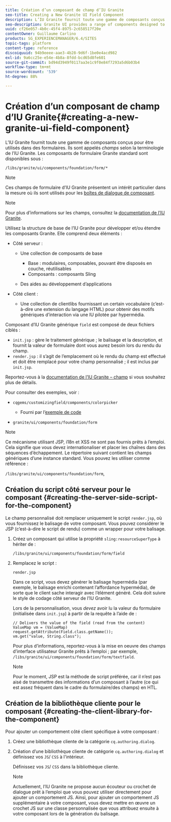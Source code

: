 ```yaml
---
title: Création d’un composant de champ d’IU Granite
seo-title: Creating a New Granite UI Field Component
description: L’IU Granite fournit toute une gamme de composants conçus pour être utilisés dans des formulaires, appelés champs.
seo-description: Granite UI provides a range of components designed to be used in forms, called fields
uuid: cf26e057-4b0c-45f4-8975-2c658517f20e
contentOwner: Guillaume Carlino
products: SG_EXPERIENCEMANAGER/6.4/SITES
topic-tags: platform
content-type: reference
discoiquuid: 94b9eeee-aae3-4b28-9d6f-1be0e4acd982
exl-id: 9a6cc25e-e54e-4b8a-8fdd-bcd65d8fe601
source-git-commit: bd94d3949f0117aa3e1c9f0e84f7293a5d6b03b4
workflow-type: tm+mt
source-wordcount: '539'
ht-degree: 88%

---
```


# Création d’un composant de champ d’IU Granite{#creating-a-new-granite-ui-field-component}

L’IU Granite fournit toute une gamme de composants conçus pour être utilisés dans des formulaires. Ils sont appelés *champs* selon la terminologie de l’IU Granite. Les composants de formulaire Granite standard sont disponibles sous :

`/libs/granite/ui/components/foundation/form/*`

>[!NOTE]
>
>Ces champs de formulaire d’IU Granite présentent un intérêt particulier dans la mesure où ils sont utilisés pour les [boîtes de dialogue de composant](/help/sites-developing/developing-components.md).

>[!NOTE]
>
>Pour plus d’informations sur les champs, consultez la [documentation de l’IU Granite](https://helpx.adobe.com/fr/experience-manager/6-4/sites/developing/using/reference-materials/granite-ui/api/index.html).

Utilisez la structure de base de l’IU Granite pour développer et/ou étendre les composants Granite. Elle comprend deux éléments :

* Côté serveur :

   * Une collection de composants de base

      * Base : modulaires, composables, pouvant être disposés en couche, réutilisables
      * Composants : composants Sling
   * Des aides au développement d’applications


* Côté client :

   * Une collection de clientlibs fournissant un certain vocabulaire (c’est-à-dire une extension du langage HTML) pour obtenir des motifs génériques d’interaction via une IU pilotée par hypermédia.

Composant d’IU Granite générique `field` est composé de deux fichiers ciblés :

* `init.jsp` : gère le traitement générique ; le balisage et la description, et fournit la valeur de formulaire dont vous aurez besoin lors du rendu du champ.
* `render.jsp` : il s’agit de l’emplacement où le rendu du champ est effectué et doit être remplacé pour votre champ personnalisé ; il est inclus par `init.jsp`.

Reportez-vous à la [documentation de l’IU Granite – champ](https://helpx.adobe.com/experience-manager/6-4/sites/developing/using/reference-materials/granite-ui/api/jcr_root/libs/granite/ui/components/foundation/form/field/index.html) si vous souhaitez plus de détails.

Pour consulter des exemples, voir :

* `cqgems/customizingfield/components/colorpicker`

   * Fourni par l’[exemple de code](/help/sites-developing/developing-components-samples.md#code-sample-how-to-customize-dialog-fields)

* `granite/ui/components/foundation/form`

>[!NOTE]
>
>Ce mécanisme utilisant JSP, i18n et XSS ne sont pas fournis prêts à l’emploi. Cela signifie que vous devez internationaliser et placer les chaînes dans des séquences d’échappement. Le répertoire suivant contient les champs génériques d’une instance standard. Vous pouvez les utiliser comme référence :
>
>`/libs/granite/ui/components/foundation/form`,

## Création du script côté serveur pour le composant {#creating-the-server-side-script-for-the-component}

Le champ personnalisé doit remplacer uniquement le script `render.jsp`, où vous fournissez le balisage de votre composant. Vous pouvez considérer le JSP (c’est-à-dire le script de rendu) comme un wrapper pour votre balisage.

1. Créez un composant qui utilise la propriété `sling:resourceSuperType` à hériter de :

   `/libs/granite/ui/components/foundation/form/field`

1. Remplacez le script :

   `render.jsp`

   Dans ce script, vous devez générer le balisage hypermédia (par exemple, le balisage enrichi contenant l’affordance hypermédia), de sorte que le client sache interagir avec l’élément généré. Cela doit suivre le style de codage côté serveur de l’IU Granite.

   Lors de la personnalisation, vous *devez* avoir lu la valeur du formulaire (initialisée dans `init.jsp`) à partir de la requête à l’aide de :

   ```
   // Delivers the value of the field (read from the content)
   ValueMap vm = (ValueMap) request.getAttribute(Field.class.getName());
   vm.get("value, String.class"); 
   ```

   Pour plus d’informations, reportez-vous à la mise en oeuvre des champs d’interface utilisateur Granite prêts à l’emploi ; par exemple, `/libs/granite/ui/components/foundation/form/textfield`.

   >[!NOTE]
   >
   >Pour le moment, JSP est la méthode de script préférée, car il n’est pas aisé de transmettre des informations d’un composant à l’autre (ce qui est assez fréquent dans le cadre du formulaire/des champs) en HTL.

## Création de la bibliothèque cliente pour le composant {#creating-the-client-library-for-the-component}

Pour ajouter un comportement côté client spécifique à votre composant :

1. Créez une bibliothèque cliente de la catégorie `cq.authoring.dialog`.
1. Création d’une bibliothèque cliente de catégorie `cq.authoring.dialog` et définissez vos `JS`/ `CSS` à l&#39;intérieur.

   Définissez vos `JS`/ `CSS` dans la bibliothèque cliente.

   >[!NOTE]
   >
   >Actuellement, l’IU Granite ne propose aucun écouteur ou crochet de dialogue prêt à l’emploi que vous pouvez utiliser directement pour ajouter un comportement JS. Ainsi, pour ajouter un comportement JS supplémentaire à votre composant, vous devez mettre en œuvre un crochet JS sur une classe personnalisée que vous attribuez ensuite à votre composant lors de la génération du balisage.
